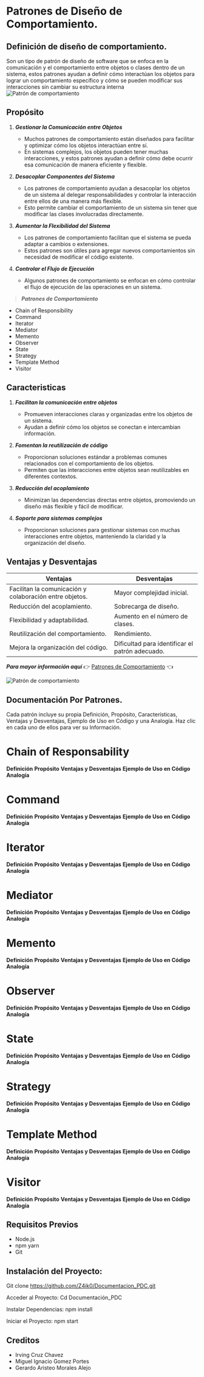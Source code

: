 # Patrones de Diseño de Comportamiento.
## Definición de diseño de comportamiento.
Son un tipo de patrón de diseño de software que se enfoca en la comunicación y el comportamiento entre objetos o clases dentro de un sistema, estos patrones ayudan a definir cómo interactúan los objetos para lograr un comportamiento específico y cómo se pueden modificar sus interacciones sin cambiar su estructura interna
![Patrón de comportamiento](https://laescuelaylosjuicios.com.ar/wp-content/uploads/comportamiento-humano85.jpg)

## Propósito
1. **_Gestionar la Comunicación entre Objetos_**
   - Muchos patrones de comportamiento están diseñados para facilitar y optimizar cómo los objetos interactúan entre sí.
   - En sistemas complejos, los objetos pueden tener muchas interacciones, y estos patrones ayudan a definir cómo debe ocurrir esa comunicación de manera eficiente y flexible.

2. **_Desacoplar Componentes del Sistema_**
   - Los patrones de comportamiento ayudan a desacoplar los objetos de un sistema al delegar responsabilidades y controlar la interacción entre ellos de una manera más flexible.
   - Esto permite cambiar el comportamiento de un sistema sin tener que modificar las clases involucradas directamente.

3. **_Aumentar la Flexibilidad del Sistema_**
   - Los patrones de comportamiento facilitan que el sistema se pueda adaptar a cambios o extensiones.
   - Estos patrones son útiles para agregar nuevos comportamientos sin necesidad de modificar el código existente.

4. **_Controlar el Flujo de Ejecución_**
   - Algunos patrones de comportamiento se enfocan en cómo controlar el flujo de ejecución de las operaciones en un sistema. 

> **_Patrones de Comportamiento_**
   - Chain of Responsibility
   - Command
   - Iterator
   - Mediator
   - Memento
   - Observer
   - State
   - Strategy
   - Template Method
   - Visitor

## Caracteristicas

1. **_Facilitan la comunicación entre objetos_**
   - Promueven interacciones claras y organizadas entre los objetos de un sistema.
   - Ayudan a definir cómo los objetos se conectan e intercambian información.

2. **_Fomentan la reutilización de código_**
   - Proporcionan soluciones estándar a problemas comunes relacionados con el comportamiento de los objetos.
   - Permiten que las interacciones entre objetos sean reutilizables en diferentes contextos.

3. **_Reducción del acoplamiento_**
   - Minimizan las dependencias directas entre objetos, promoviendo un diseño más flexible y fácil de modificar.

4. **_Soporte para sistemas complejos_**
   - Proporcionan soluciones para gestionar sistemas con muchas interacciones entre objetos, manteniendo la claridad y la organización del diseño.

## Ventajas y Desventajas

| **Ventajas** | **Desventajas** |
|--------------|--------------|
| Facilitan la comunicación y colaboración entre objetos.   | Mayor complejidad inicial.     |
| Reducción del acoplamiento.      | Sobrecarga de diseño.     |
| Flexibilidad y adaptabilidad.    | Aumento en el número de clases.  |
| Reutilización del comportamiento.    | Rendimiento.   |
| Mejora la organización del código.    | Dificultad para identificar el patrón adecuado.   |
**_Para mayor información aquí_** 👉
[Patrones de Comportamiento](https://dianagaerste.com/patrones-de-comportamiento/)   👈

![Patrón de comportamiento](https://somospnt.com/images/blog/articulos/136-patrones-de-comportamiento-strategy/strategy-and-tactics-pro-.png)

## Documentación Por Patrones.
Cada patrón incluye su propia Definición, Propósito, Características, Ventajas y Desventajas, Ejemplo de Uso en Código y una Analogía.
Haz clic en cada uno de ellos para ver su Información.

# Chain of Responsability
**Definición**
**Propósito**
**Ventajas y Desventajas**
**Ejemplo de Uso en Código**
**Analogía**

# Command
**Definición**
**Propósito**
**Ventajas y Desventajas**
**Ejemplo de Uso en Código**
**Analogía**

# Iterator
**Definición**
**Propósito**
**Ventajas y Desventajas**
**Ejemplo de Uso en Código**
**Analogía**

# Mediator
**Definición**
**Propósito**
**Ventajas y Desventajas**
**Ejemplo de Uso en Código**
**Analogía**

# Memento
**Definición**
**Propósito**
**Ventajas y Desventajas**
**Ejemplo de Uso en Código**
**Analogía**

# Observer
**Definición**
**Propósito**
**Ventajas y Desventajas**
**Ejemplo de Uso en Código**
**Analogía**

# State
**Definición**
**Propósito**
**Ventajas y Desventajas**
**Ejemplo de Uso en Código**
**Analogía**

# Strategy
**Definición**
**Propósito**
**Ventajas y Desventajas**
**Ejemplo de Uso en Código**
**Analogía**

# Template Method
**Definición**
**Propósito**
**Ventajas y Desventajas**
**Ejemplo de Uso en Código**
**Analogía**

# Visitor
**Definición**
**Propósito**
**Ventajas y Desventajas**
**Ejemplo de Uso en Código**
**Analogía**

## Requisitos Previos
-	Node.js
-	npm yarn 
-	Git 

## Instalación del Proyecto:
Git clone 
https://github.com/Z4ik0/Documentacion_PDC.git

Acceder al Proyecto:
Cd Documentación_PDC

Instalar Dependencias:
npm install

Iniciar el Proyecto:
npm start 


## Creditos
 - Irving Cruz Chavez
 - Miguel Ignacio Gomez Portes
 - Gerardo Aristeo Morales Alejo









